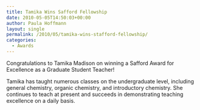 ```yaml
---
title: Tamika Wins Safford Fellowship
date: 2010-05-05T14:50:03+00:00
author: Paula Hoffmann
layout: single
permalink: /2010/05/tamika-wins-stafford-fellowship/
categories:
  - Awards
---
```

Congratulations to Tamika Madison on winning a Safford Award for Excellence as a Graduate Student Teacher!

Tamika has taught numerous classes on the undergraduate level, including general chemistry, organic chemistry, and introductory chemistry. She continues to teach at present and succeeds in demonstrating teaching excellence on a daily basis.
